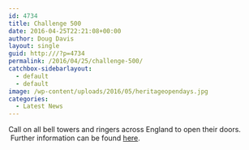 ```yaml
---
id: 4734
title: Challenge 500
date: 2016-04-25T22:21:08+00:00
author: Doug Davis
layout: single
guid: http:///?p=4734
permalink: /2016/04/25/challenge-500/
catchbox-sidebarlayout:
  - default
  - default
image: /wp-content/uploads/2016/05/heritageopendays.jpg
categories:
  - Latest News
---
```

Call on all bell towers and ringers across England to open their doors.  Further information can be found [here](http:///services/pr/challenge-500/).
